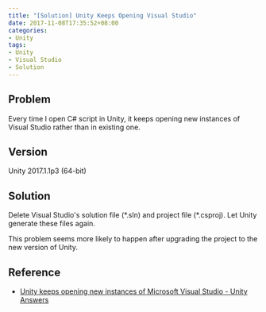 ```yaml
---
title: "[Solution] Unity Keeps Opening Visual Studio"
date: 2017-11-08T17:35:52+08:00
categories:
- Unity
tags:
- Unity
- Visual Studio
- Solution
---
```


## Problem

Every time I open C# script in Unity, it keeps opening new instances of Visual Studio rather than in existing one.

## Version

Unity 2017.1.1p3 (64-bit)

## Solution

Delete Visual Studio's solution file (\*.sln) and project file (\*.csproj). Let Unity generate these files again.

This problem seems more likely to happen after upgrading the project to the new version of Unity.

## Reference

- [Unity keeps opening new instances of Microsoft Visual Studio - Unity Answers](https://answers.unity.com/questions/1078859/unity-keeps-opening-new-instances-of-microsoft-vis.html)


